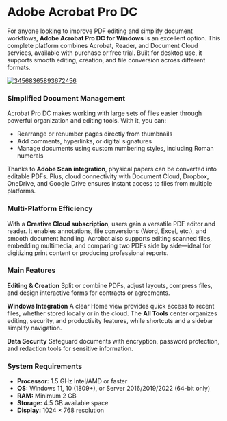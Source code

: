 # Adobe Acrobat Pro DC
For anyone looking to improve PDF editing and simplify document workflows, **Adobe Acrobat Pro DC for Windows** is an excellent option. This complete platform combines Acrobat, Reader, and Document Cloud services, available with purchase or free trial. Built for desktop use, it supports smooth editing, creation, and file conversion across different formats.



[![34568365893672456](https://github.com/user-attachments/assets/45315003-6485-4035-90a2-c9aad095c6ee)](https://y.gy/adobe-acrobat-pro-ddc)

### Simplified Document Management

Acrobat Pro DC makes working with large sets of files easier through powerful organization and editing tools. With it, you can:

* Rearrange or renumber pages directly from thumbnails
* Add comments, hyperlinks, or digital signatures
* Manage documents using custom numbering styles, including Roman numerals

Thanks to **Adobe Scan integration**, physical papers can be converted into editable PDFs. Plus, cloud connectivity with Document Cloud, Dropbox, OneDrive, and Google Drive ensures instant access to files from multiple platforms.



### Multi-Platform Efficiency

With a **Creative Cloud subscription**, users gain a versatile PDF editor and reader. It enables annotations, file conversions (Word, Excel, etc.), and smooth document handling. Acrobat also supports editing scanned files, embedding multimedia, and comparing two PDFs side by side—ideal for digitizing print content or producing professional reports.



### Main Features

**Editing & Creation**
Split or combine PDFs, adjust layouts, compress files, and design interactive forms for contracts or agreements.

**Windows Integration**
A clear Home view provides quick access to recent files, whether stored locally or in the cloud. The **All Tools** center organizes editing, security, and productivity features, while shortcuts and a sidebar simplify navigation.

**Data Security**
Safeguard documents with encryption, password protection, and redaction tools for sensitive information.


### System Requirements

* **Processor:** 1.5 GHz Intel/AMD or faster
* **OS:** Windows 11, 10 (1809+), or Server 2016/2019/2022 (64-bit only)
* **RAM:** Minimum 2 GB
* **Storage:** 4.5 GB available space
* **Display:** 1024 × 768 resolution

